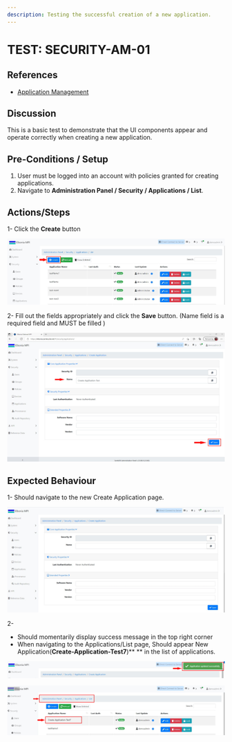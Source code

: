 ```yaml
---
description: Testing the successful creation of a new application.
---
```


# TEST: SECURITY-AM-01

## References

* [Application Management](../../../../../operations/security-administration/application-management.md)

## Discussion

This is a basic test to demonstrate that the UI components appear and operate correctly when creating a new application.

## **Pre-Conditions / Setup**

1. User must be logged into an account with policies granted for creating applications.
2. Navigate to **Administration Panel / Security / Applications / List**.

## Actions/Steps

1- Click the **Create** button  

![](<../../../../../../.gitbook/assets/1 (4).jpg>)

2- Fill out the fields appropriately and click the **Save** button. (Name field is a required field and MUST be filled )

![](<../../../../../../.gitbook/assets/3 (10).jpg>)

## Expected Behaviour

1- Should navigate to the new Create Application page.

![](<../../../../../../.gitbook/assets/2 (1).jpg>)

2-

* Should momentarily display success message in the top right corner
* When navigating to the Applications/List page, Should appear New Application(**Create-Application-Test7**)** ** in the list of applications.

![](<../../../../../../.gitbook/assets/4 (2).jpg>)

![](../../../../../../.gitbook/assets/5.jpg)
